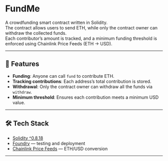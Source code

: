 # FundMe

A crowdfunding smart contract written in Solidity.  
The contract allows users to send ETH, while only the contract owner can withdraw the collected funds.  
Each contributor’s amount is tracked, and a minimum funding threshold is enforced using Chainlink Price Feeds (ETH → USD).

---

## 🚀 Features

- **Funding**: Anyone can call `fund` to contribute ETH.  
- **Tracking contributions**: Each address’s total contribution is stored.  
- **Withdrawal**: Only the contract owner can withdraw all the funds via `withdraw`.  
- **Minimum threshold**: Ensures each contribution meets a minimum USD value.  

---

## 🛠️ Tech Stack

- [Solidity ^0.8.18](https://soliditylang.org/)  
- [Foundry](https://book.getfoundry.sh/) — testing and deployment  
- [Chainlink Price Feeds](https://docs.chain.link/data-feeds) — ETH/USD conversion  

---



